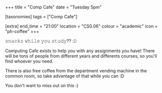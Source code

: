 +++
title = "Comp Cafe"
date = "Tuesday 5pm"

[taxonomies]
tags = ["Comp Cafe"]

[extra]
end_time = "21:00"
location = "CS0.06"
colour = "academic"
icon = "ph-coffee"
+++

𝚜𝚗𝚊𝚌𝚔𝚜 𝚠𝚑𝚒𝚕𝚎 𝚢𝚘𝚞 𝚜𝚝𝚞𝚍𝚢?? :𝙳

Computing Cafe exists to help you with any assignments you have! There will be tons of people from different years and differents courses, so you'll find whoever you need.

There is also free coffee from the department vending machine in the common room, so take advantage of that while you can :D

You don't want to miss out on this :)
